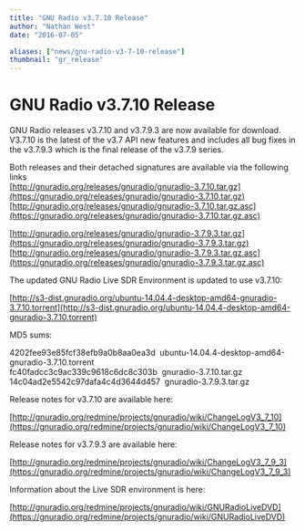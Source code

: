 ```yaml
---
title: "GNU Radio v3.7.10 Release"
author: "Nathan West"
date: "2016-07-05"

aliases: ["news/gnu-radio-v3-7-10-release"]
thumbnail: "gr_release"
---
```


# GNU Radio v3.7.10 Release

GNU Radio releases v3.7.10 and v3.7.9.3 are now available for download. V3.7.10 is the latest of the v3.7 API new features and includes all bug fixes in the v3.7.9.3 which is the final release of the v3.7.9 series.

Both releases and their detached signatures are available via the following links<br />
[http://gnuradio.org/releases/gnuradio/gnuradio-3.7.10.tar.gz](https://gnuradio.org/releases/gnuradio/gnuradio-3.7.10.tar.gz)<br />
[http://gnuradio.org/releases/gnuradio/gnuradio-3.7.10.tar.gz.asc](https://gnuradio.org/releases/gnuradio/gnuradio-3.7.10.tar.gz.asc)

[http://gnuradio.org/releases/gnuradio/gnuradio-3.7.9.3.tar.gz](https://gnuradio.org/releases/gnuradio/gnuradio-3.7.9.3.tar.gz)<br />
[http://gnuradio.org/releases/gnuradio/gnuradio-3.7.9.3.tar.gz.asc](https://gnuradio.org/releases/gnuradio/gnuradio-3.7.9.3.tar.gz.asc)

The updated GNU Radio Live SDR Environment is updated to use v3.7.10:

[http://s3-dist.gnuradio.org/ubuntu-14.04.4-desktop-amd64-gnuradio-3.7.10.torrent](http://s3-dist.gnuradio.org/ubuntu-14.04.4-desktop-amd64-gnuradio-3.7.10.torrent)

MD5 sums:

> <p>
4202fee93e85fcf38efb9a0b8aa0ea3d  ubuntu-14.04.4-desktop-amd64-gnuradio-3.7.10.torrent<br />
fc40fadcc3c9ac339c9618c6dc8c303b  gnuradio-3.7.10.tar.gz<br />
14c04ad2e5542c97dafa4c4d3644d457  gnuradio-3.7.9.3.tar.gz</p>

Release notes for v3.7.10 are available here:

[http://gnuradio.org/redmine/projects/gnuradio/wiki/ChangeLogV3_7_10](https://gnuradio.org/redmine/projects/gnuradio/wiki/ChangeLogV3_7_10)

Release notes for v3.7.9.3 are available here:

[http://gnuradio.org/redmine/projects/gnuradio/wiki/ChangeLogV3_7_9_3](https://gnuradio.org/redmine/projects/gnuradio/wiki/ChangeLogV3_7_9_3)

Information about the Live SDR environment is here:

[http://gnuradio.org/redmine/projects/gnuradio/wiki/GNURadioLiveDVD](https://gnuradio.org/redmine/projects/gnuradio/wiki/GNURadioLiveDVD)
